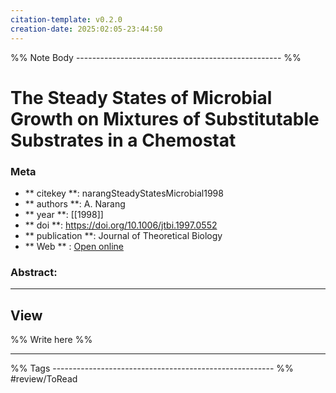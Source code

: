 ```yaml
---
citation-template: v0.2.0
creation-date: 2025:02:05-23:44:50
---
```


%% Note Body --------------------------------------------------- %%
# The Steady States of Microbial Growth on Mixtures of Substitutable Substrates in a Chemostat

### Meta
- ** citekey **: narangSteadyStatesMicrobial1998
- ** authors **: A. Narang
- ** year **: [[1998]]
- ** doi **: https://doi.org/10.1006/jtbi.1997.0552
- ** publication **: Journal of Theoretical Biology
- ** Web ** : [Open online](https://linkinghub.elsevier.com/retrieve/pii/S002251939790552X)


### Abstract:


___

## View

%% Write here %%





___
%% Tags  ------------------------------------------------------- %%
#review/ToRead